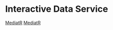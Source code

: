 # Interactive Data Service


[MediatR](https://github.com/jbogard/MediatR)
[MediatR](https://github.com/jbogard/MediatR)